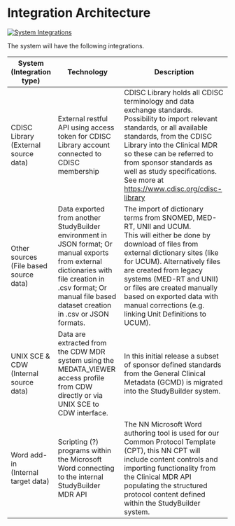 # Integration Architecture

[![System Integrations](~@source/images/documentation/studybuilder-system-integrations-initial.svg)](../../images/documentation/studybuilder-system-integrations-initial.svg)

The system will have the following integrations.

| System <br> (Integration type) | Technology | Description |
| ---------- | ------ | ------------------ |
| CDISC Library <br> (External source data) | External restful API using access token for CDISC Library account connected to CDISC membership | CDISC Library holds all CDISC terminology and data exchange standards. <br> Possibility to import relevant standards, or all available standards, from the CDISC Library into the Clinical MDR so these can be referred to from sponsor standards as well as study specifications. <br> See more at https://www.cdisc.org/cdisc-library |
| Other sources <br> (File based source data) | Data exported from another StudyBuilder environment in JSON format; Or manual exports from external dictionaries with file creation in .csv format; Or manual file based dataset creation in .csv or JSON formats. | The import of dictionary terms from SNOMED, MED-RT, UNII and UCUM. <br> This will either be done by download of files from external dictionary sites (like for UCUM). Alternatively files are created from legacy systems (MED-RT and UNII) or files are created manually based on exported data with manual corrections (e.g. linking Unit Definitions to UCUM). |
| UNIX SCE & CDW <br> (Internal source data) | Data are extracted from the CDW MDR system using the MEDATA_VIEWER access profile from CDW directly or via UNIX SCE to CDW interface. | In this initial release a subset of sponsor defined standards from the General Clinical Metadata (GCMD) is migrated into the StudyBuilder system.  |
| Word add-in <br> (Internal target data) | Scripting (?) programs within the Microsoft Word connecting to the internal StudyBuilder MDR API | The NN Microsoft Word authoring tool is used for our Common Protocol Template (CPT), this NN CPT will include content controls and importing functionality from the Clinical MDR API populating the structured protocol content defined within the StudyBuilder system. |



